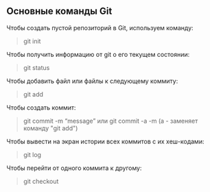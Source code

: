 ## Основные команды Git
Чтобы создать пустой репозиторий в Git, используем команду:
> git init  

Чтобы получить информацию от git о его текущем состоянии:
>git status

Чтобы добавить файл или файлы к следующему коммиту:
>git add

Чтобы создать коммит:
>git commit -m “message” или git commit -a -m (a - заменяет команду "git add")

Чтобы вывести на экран истории всех коммитов с их хеш-кодами:
>git log

Чтобы перейти от одного коммита к другому:
>git checkout